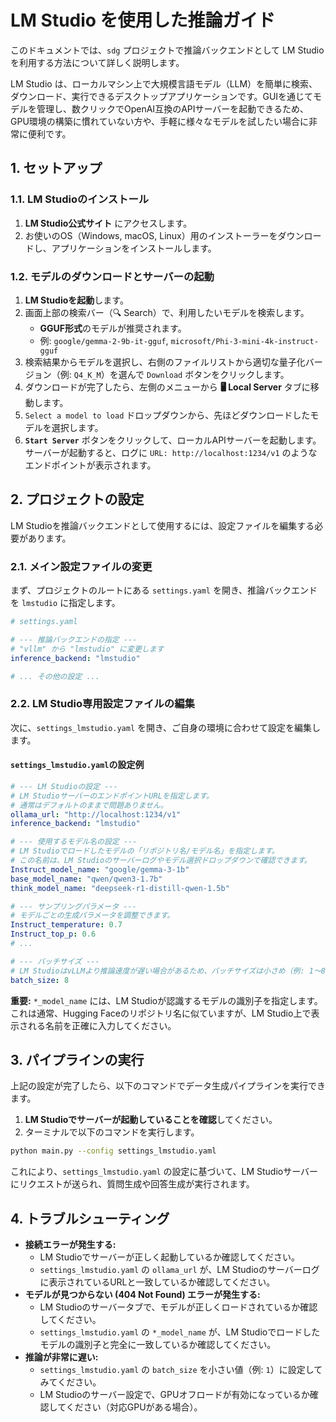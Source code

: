 # LM Studio を使用した推論ガイド

このドキュメントでは、`sdg` プロジェクトで推論バックエンドとして LM Studio を利用する方法について詳しく説明します。

LM Studio は、ローカルマシン上で大規模言語モデル（LLM）を簡単に検索、ダウンロード、実行できるデスクトップアプリケーションです。GUIを通じてモデルを管理し、数クリックでOpenAI互換のAPIサーバーを起動できるため、GPU環境の構築に慣れていない方や、手軽に様々なモデルを試したい場合に非常に便利です。

## 1. セットアップ

### 1.1. LM Studioのインストール

1.  **LM Studio公式サイト** にアクセスします。
2.  お使いのOS（Windows, macOS, Linux）用のインストーラーをダウンロードし、アプリケーションをインストールします。

### 1.2. モデルのダウンロードとサーバーの起動

1.  **LM Studioを起動**します。
2.  画面上部の検索バー（🔍 Search）で、利用したいモデルを検索します。
    *   **GGUF形式**のモデルが推奨されます。
    *   例: `google/gemma-2-9b-it-gguf`, `microsoft/Phi-3-mini-4k-instruct-gguf`
3.  検索結果からモデルを選択し、右側のファイルリストから適切な量子化バージョン（例: `Q4_K_M`）を選んで `Download` ボタンをクリックします。
4.  ダウンロードが完了したら、左側のメニューから **🖥️ Local Server** タブに移動します。
5.  `Select a model to load` ドロップダウンから、先ほどダウンロードしたモデルを選択します。
6.  **`Start Server`** ボタンをクリックして、ローカルAPIサーバーを起動します。サーバーが起動すると、ログに `URL: http://localhost:1234/v1` のようなエンドポイントが表示されます。

## 2. プロジェクトの設定

LM Studioを推論バックエンドとして使用するには、設定ファイルを編集する必要があります。

### 2.1. メイン設定ファイルの変更

まず、プロジェクトのルートにある `settings.yaml` を開き、推論バックエンドを `lmstudio` に指定します。

```yaml
# settings.yaml

# --- 推論バックエンドの指定 ---
# "vllm" から "lmstudio" に変更します
inference_backend: "lmstudio"

# ... その他の設定 ...
```

### 2.2. LM Studio専用設定ファイルの編集

次に、`settings_lmstudio.yaml` を開き、ご自身の環境に合わせて設定を編集します。

#### `settings_lmstudio.yaml`の設定例
```yaml
# --- LM Studioの設定 ---
# LM StudioサーバーのエンドポイントURLを指定します。
# 通常はデフォルトのままで問題ありません。
ollama_url: "http://localhost:1234/v1"
inference_backend: "lmstudio"

# --- 使用するモデル名の設定 ---
# LM Studioでロードしたモデルの「リポジトリ名/モデル名」を指定します。
# この名前は、LM Studioのサーバーログやモデル選択ドロップダウンで確認できます。
Instruct_model_name: "google/gemma-3-1b"
base_model_name: "qwen/qwen3-1.7b"
think_model_name: "deepseek-r1-distill-qwen-1.5b"

# --- サンプリングパラメータ ---
# モデルごとの生成パラメータを調整できます。
Instruct_temperature: 0.7
Instruct_top_p: 0.6
# ...

# --- バッチサイズ ---
# LM StudioはvLLMより推論速度が遅い場合があるため、バッチサイズは小さめ（例: 1〜8）を推奨します。
batch_size: 8
```

**重要:** `*_model_name` には、LM Studioが認識するモデルの識別子を指定します。これは通常、Hugging Faceのリポジトリ名に似ていますが、LM Studio上で表示される名前を正確に入力してください。

## 3. パイプラインの実行

上記の設定が完了したら、以下のコマンドでデータ生成パイプラインを実行できます。

1.  **LM Studioでサーバーが起動していることを確認**してください。
2.  ターミナルで以下のコマンドを実行します。

```bash
python main.py --config settings_lmstudio.yaml
```

これにより、`settings_lmstudio.yaml` の設定に基づいて、LM Studioサーバーにリクエストが送られ、質問生成や回答生成が実行されます。

## 4. トラブルシューティング

-   **接続エラーが発生する:**
    -   LM Studioでサーバーが正しく起動しているか確認してください。
    -   `settings_lmstudio.yaml` の `ollama_url` が、LM Studioのサーバーログに表示されているURLと一致しているか確認してください。
-   **モデルが見つからない (404 Not Found) エラーが発生する:**
    -   LM Studioのサーバータブで、モデルが正しくロードされているか確認してください。
    -   `settings_lmstudio.yaml` の `*_model_name` が、LM Studioでロードしたモデルの識別子と完全に一致しているか確認してください。
-   **推論が非常に遅い:**
    -   `settings_lmstudio.yaml` の `batch_size` を小さい値（例: `1`）に設定してみてください。
    -   LM Studioのサーバー設定で、GPUオフロードが有効になっているか確認してください（対応GPUがある場合）。